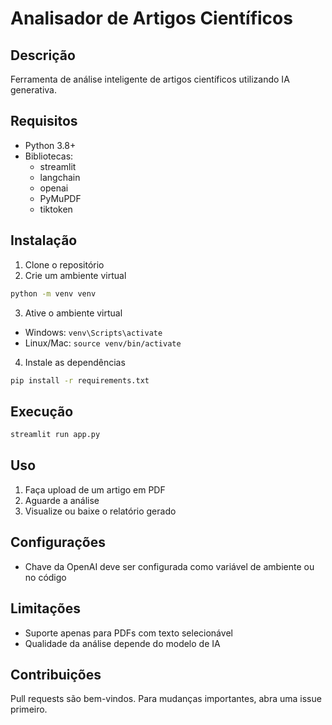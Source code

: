# Analisador de Artigos Científicos

## Descrição
Ferramenta de análise inteligente de artigos científicos utilizando IA generativa.

## Requisitos
- Python 3.8+
- Bibliotecas:
  - streamlit
  - langchain
  - openai
  - PyMuPDF
  - tiktoken

## Instalação
1. Clone o repositório
2. Crie um ambiente virtual
```bash
python -m venv venv
```

3. Ative o ambiente virtual
- Windows: `venv\Scripts\activate`
- Linux/Mac: `source venv/bin/activate`

4. Instale as dependências
```bash
pip install -r requirements.txt
```

## Execução
```bash
streamlit run app.py
```

## Uso
1. Faça upload de um artigo em PDF
2. Aguarde a análise
3. Visualize ou baixe o relatório gerado

## Configurações
- Chave da OpenAI deve ser configurada como variável de ambiente ou no código

## Limitações
- Suporte apenas para PDFs com texto selecionável
- Qualidade da análise depende do modelo de IA

## Contribuições
Pull requests são bem-vindos. Para mudanças importantes, abra uma issue primeiro.
